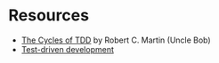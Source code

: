 # Resources

* [The Cycles of TDD](http://blog.cleancoder.com/uncle-bob/2014/12/17/TheCyclesOfTDD.html) by Robert C. Martin (Uncle Bob)
* [Test-driven development](https://en.wikipedia.org/wiki/Test-driven_development)
